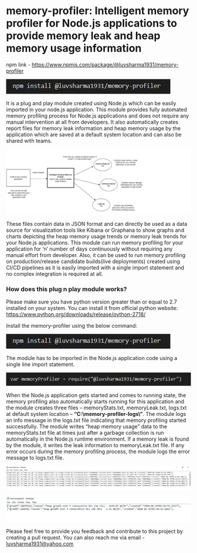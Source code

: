 # memory-profiler: Intelligent memory profiler for Node.js applications to provide memory leak and heap memory usage information

npm link - https://www.npmjs.com/package/@luvsharma1931/memory-profiler

![alt text](https://github.com/luvsharma19/memory-profiler/blob/main/img/image4.png?raw=true)

It is a plug and play module created using Node.js which can be easily imported in your node.js application. This module provides fully automated memory profiling process for Node.js applications and does not require any manual intervention at all from developers. It also automatically creates report files for memory leak information and heap memory usage by the application which are saved at a default system location and can also be shared with teams.

![alt text](https://github.com/luvsharma19/memory-profiler/blob/main/img/image.png?raw=true)

 These files contain data in JSON format and can directly be used as a data source for visualization tools like Kibana or Graphana to show graphs and charts depicting the heap memory usage trends or memory leak trends for your Node.js applications. This module can run memory profiling for your application for ‘n’ number of days continuously without requiring any manual effort from developer. Also, it can be used to run memory profiling on production/release candidate builds(live deployments) created using CI/CD pipelines as it is easily imported with a single import statement and no complex integration is required at all.

### How does this plug n play module works?
Please make sure you have python version greater than or equal to 2.7 installed on your system. You can install it from official python website:
 https://www.python.org/downloads/release/python-2718/

Install the memory-profiler using the below command:

![alt text](https://github.com/luvsharma19/memory-profiler/blob/main/img/image4.png?raw=true)

The module has to be imported in the Node.js application code using a single line import statement.

![alt text](https://github.com/luvsharma19/memory-profiler/blob/main/img/image1.png?raw=true)

When the Node.js application gets started and comes to running state, the memory profiling also automatically starts running for this application and the module creates three files – memoryStats.txt, memoryLeak.txt, logs.txt at default system location – **“C:\memory-profiler-logs\”**. The module logs an info message in the logs.txt file indicating that memory profiling started successfully. The module writes “heap memory usage” data to the memoryStats.txt file at times just after a garbage collection is run automatically in the Node.js runtime environment. If a memory leak is found by the module, it writes the leak information to memoryLeak.txt file. If any error occurs during the memory profiling process, the module logs the error message to logs.txt file.

![alt text](https://github.com/luvsharma19/memory-profiler/blob/main/img/image2.png?raw=true)

![alt text](https://github.com/luvsharma19/memory-profiler/blob/main/img/image3.png?raw=true)

Please feel free to provide you feedback and contribute to this project by creating a pull request. You can also reach me via email - luvsharma1931@yahoo.com
